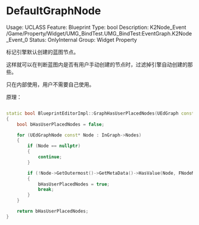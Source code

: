 # DefaultGraphNode

Usage: UCLASS
Feature: Blueprint
Type: bool
Description: K2Node_Event /Game/Property/Widget/UMG_BindTest.UMG_BindTest:EventGraph.K2Node_Event_0
Status: OnlyInternal
Group: Widget Property

标记引擎默认创建的蓝图节点。

这样就可以在判断蓝图内是否有用户手动创建的节点时，过滤掉引擎自动创建的那些。

只在内部使用，用户不需要自己使用。

原理：

```cpp

static bool BlueprintEditorImpl::GraphHasUserPlacedNodes(UEdGraph const* InGraph)
{
	bool bHasUserPlacedNodes = false;

	for (UEdGraphNode const* Node : InGraph->Nodes)
	{
		if (Node == nullptr)
		{
			continue;
		}

		if (!Node->GetOutermost()->GetMetaData()->HasValue(Node, FNodeMetadata::DefaultGraphNode))
		{
			bHasUserPlacedNodes = true;
			break;
		}
	}

	return bHasUserPlacedNodes;
}
```